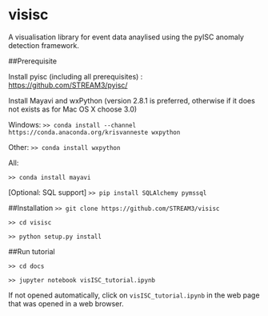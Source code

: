 # visisc
A visualisation library for event data anaylised using the pyISC anomaly detection framework.

##Prerequisite

Install pyisc (including all prerequisites) : https://github.com/STREAM3/pyisc/

Install Mayavi and wxPython (version 2.8.1 is preferred, otherwise if it does not exists as for Mac OS X choose 3.0)

Windows:
`>> conda install --channel https://conda.anaconda.org/krisvanneste wxpython`

Other:
`>> conda install wxpython`

All:

`>> conda install mayavi`

[Optional: SQL support]
`>> pip install SQLAlchemy pymssql`

##Installation
`>> git clone https://github.com/STREAM3/visisc`

`>> cd visisc`

`>> python setup.py install`

##Run tutorial

`>> cd docs`

`>> jupyter notebook visISC_tutorial.ipynb`

If not opened automatically, click  on `visISC_tutorial.ipynb` in the web page that was opened in a web browser.
